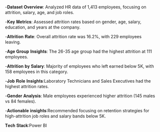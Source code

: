 -𝐃𝐚𝐭𝐚𝐬𝐞𝐭 𝐎𝐯𝐞𝐫𝐯𝐢𝐞𝐰: Analyzed HR data of 1,413 employees, focusing on attrition, salary, age, and job roles.

-𝐊𝐞𝐲 𝐌𝐞𝐭𝐫𝐢𝐜𝐬: Assessed attrition rates based on gender, age, salary, education, and years at the company.

-𝐀𝐭𝐭𝐫𝐢𝐭𝐢𝐨𝐧 𝐑𝐚𝐭𝐞: Overall attrition rate was 16.2%, with 229 employees leaving.

-𝐀𝐠𝐞 𝐆𝐫𝐨𝐮𝐩 𝐈𝐧𝐬𝐢𝐠𝐡𝐭𝐬:  The 26-35 age group had the highest attrition at 111 employees.

-𝐀𝐭𝐭𝐫𝐢𝐭𝐢𝐨𝐧 𝐛𝐲 𝐒𝐚𝐥𝐚𝐫𝐲: Majority of employees who left earned below 5K, with 158 employees in this category.

-𝐉𝐨𝐛 𝐑𝐨𝐥𝐞 𝐈𝐧𝐬𝐢𝐠𝐡𝐭𝐬:Laboratory Technicians and Sales Executives had the highest attrition rates.

-𝐆𝐞𝐧𝐝𝐞𝐫 𝐀𝐧𝐚𝐥𝐲𝐬𝐢𝐬: Male employees experienced higher attrition (145 males vs 84 females).

-𝐀𝐜𝐭𝐢𝐨𝐧𝐚𝐛𝐥𝐞 𝐢𝐧𝐬𝐢𝐠𝐡𝐭𝐬:Recommended focusing on retention strategies for high-attrition job roles and salary bands below 5K.

𝐓𝐞𝐜𝐡 𝐒𝐭𝐚𝐜𝐤:Power BI
